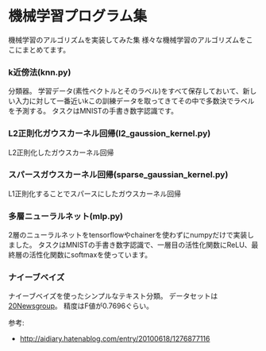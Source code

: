 # 機械学習プログラム集

機械学習のアルゴリズムを実装してみた集
様々な機械学習のアルゴリズムをここにまとめてます。

### k近傍法(knn.py)

分類器。
学習データ(素性ベクトルとそのラベル)をすべて保存しておいて、新しい入力に対して一番近いkこの訓練データを取ってきてその中で多数決でラベルを予測する。
タスクはMNISTの手書き数字認識です。

### L2正則化ガウスカーネル回帰(l2_gaussion_kernel.py)

L2正則化したガウスカーネル回帰

### スパースガウスカーネル回帰(sparse_gaussian_kernel.py)

L1正則化することでスパースにしたガウスカーネル回帰

### 多層ニューラルネット(mlp.py)

2層のニューラルネットをtensorflowやchainerを使わずにnumpyだけで実装しました。
タスクはMNISTの手書き数字認識で、一層目の活性化関数にReLU、最終層の活性化関数にsoftmaxを使っています。

### ナイーブベイズ

ナイーブベイズを使ったシンプルなテキスト分類。
データセットは[20Newsgroup](http://qwone.com/~jason/20Newsgroups/)。
精度はF値が0.7696ぐらい。

参考:
* http://aidiary.hatenablog.com/entry/20100618/1276877116